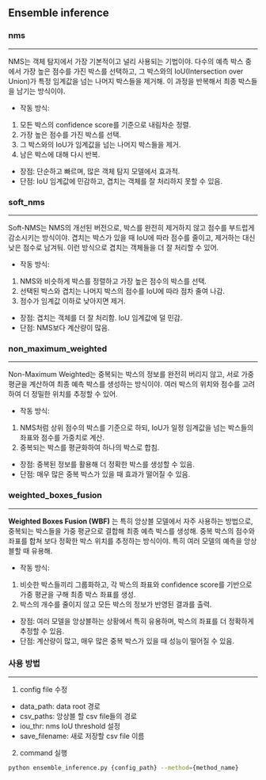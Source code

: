 ## Ensemble inference

### nms
---
NMS는 객체 탐지에서 가장 기본적이고 널리 사용되는 기법이야. 다수의 예측 박스 중에서 가장 높은 점수를 가진 박스를 선택하고, 그 박스와의 IoU(Intersection over Union)가 특정 임계값을 넘는 나머지 박스들을 제거해. 이 과정을 반복해서 최종 박스들을 남기는 방식이야.

- 작동 방식:

1. 모든 박스의 confidence score를 기준으로 내림차순 정렬.
2. 가장 높은 점수를 가진 박스를 선택.
3. 그 박스와의 IoU가 임계값을 넘는 나머지 박스들을 제거.
4. 남은 박스에 대해 다시 반복.
- 장점: 단순하고 빠르며, 많은 객체 탐지 모델에서 효과적.
- 단점: IoU 임계값에 민감하고, 겹치는 객체를 잘 처리하지 못할 수 있음.


### soft_nms
---
Soft-NMS는 NMS의 개선된 버전으로, 박스를 완전히 제거하지 않고 점수를 부드럽게 감소시키는 방식이야. 겹치는 박스가 있을 때 IoU에 따라 점수를 줄이고, 제거하는 대신 낮은 점수로 남겨둬. 이런 방식으로 겹치는 객체들을 더 잘 처리할 수 있어.

- 작동 방식: 

1. NMS와 비슷하게 박스를 정렬하고 가장 높은 점수의 박스를 선택.
2. 선택된 박스와 겹치는 나머지 박스의 점수를 IoU에 따라 점차 줄여 나감.
3. 점수가 임계값 이하로 낮아지면 제거.
- 장점: 겹치는 객체를 더 잘 처리함. IoU 임계값에 덜 민감.
- 단점: NMS보다 계산량이 많음.

### non_maximum_weighted
---
Non-Maximum Weighted는 중복되는 박스의 정보를 완전히 버리지 않고, 서로 가중 평균을 계산하여 최종 예측 박스를 생성하는 방식이야. 여러 박스의 위치와 점수를 고려하여 더 정밀한 위치를 추정할 수 있어.

- 작동 방식:


1. NMS처럼 상위 점수의 박스를 기준으로 하되, IoU가 일정 임계값을 넘는 박스들의 좌표와 점수를 가중치로 계산.
2. 중복되는 박스를 평균화하여 하나의 박스로 합침.
- 장점: 중복된 정보를 활용해 더 정확한 박스를 생성할 수 있음.
- 단점: 매우 많은 중복 박스가 있을 때 효과가 떨어질 수 있음.


### weighted_boxes_fusion
---
**Weighted Boxes Fusion (WBF)** 는 특히 앙상블 모델에서 자주 사용하는 방법으로, 중복되는 박스들을 가중 평균으로 결합해 최종 예측 박스를 생성해. 중복 박스의 점수와 좌표를 합쳐 보다 정확한 박스 위치를 추정하는 방식이야. 특히 여러 모델의 예측을 앙상블할 때 유용해.

- 작동 방식:


1. 비슷한 박스들끼리 그룹화하고, 각 박스의 좌표와 confidence score를 기반으로 가중 평균을 구해 최종 박스 좌표를 생성.
2. 박스의 개수를 줄이지 않고 모든 박스의 정보가 반영된 결과를 출력.
- 장점: 여러 모델을 앙상블하는 상황에서 특히 유용하며, 박스의 좌표를 더 정확하게 추정할 수 있음.
- 단점: 계산량이 많고, 매우 많은 중복 박스가 있을 때 성능이 떨어질 수 있음.

### 사용 방법
---

1. config file 수정
- data_path: data root 경로
- csv_paths: 앙상블 할 csv file들의 경로
- iou_thr: nms IoU threshold 설정
- save_filename: 새로 저장할 csv file 이름

2. command 실행

```bash
python ensemble_inference.py {config_path} --method={method_name}
```